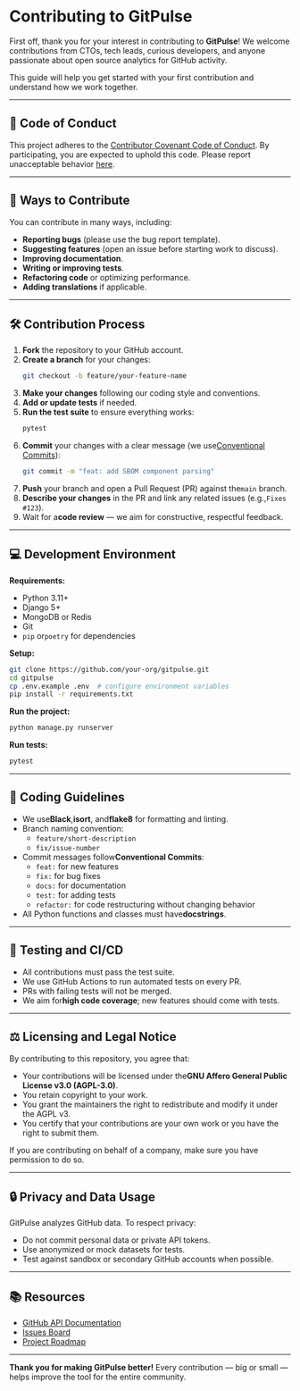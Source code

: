 # Contributing to GitPulse

First off, thank you for your interest in contributing to **GitPulse**!
We welcome contributions from CTOs, tech leads, curious developers, and anyone passionate about open source analytics for GitHub activity.

This guide will help you get started with your first contribution and understand how we work together.

---

## 📜 Code of Conduct

This project adheres to the [Contributor Covenant Code of Conduct](CODE_OF_CONDUCT.md).
By participating, you are expected to uphold this code. Please report unacceptable behavior [here](https://github.com/assiadialeb/gitpulse/discussions/categories/abuse-report).

---

## 🚀 Ways to Contribute

You can contribute in many ways, including:

- **Reporting bugs** (please use the bug report template).
- **Suggesting features** (open an issue before starting work to discuss).
- **Improving documentation**.
- **Writing or improving tests**.
- **Refactoring code** or optimizing performance.
- **Adding translations** if applicable.

---

## 🛠 Contribution Process

1. **Fork** the repository to your GitHub account.
2. **Create a branch** for your changes:
   ```bash
   git checkout -b feature/your-feature-name
   ```
3. **Make your changes** following our coding style and conventions.
4. **Add or update tests** if needed.
5. **Run the test suite** to ensure everything works:
   ```bash
   pytest
   ```
6. **Commit** your changes with a clear message (we use[Conventional Commits](https://www.conventionalcommits.org/)):
   ```bash
   git commit -m "feat: add SBOM component parsing"
   ```
7. **Push** your branch and open a Pull Request (PR) against the`main` branch.
8. **Describe your changes** in the PR and link any related issues (e.g.,`Fixes #123`).
9. Wait for a**code review** — we aim for constructive, respectful feedback.

---

## 💻 Development Environment

**Requirements:**

- Python 3.11+
- Django 5+
- MongoDB or Redis
- Git
- `pip` or`poetry` for dependencies

**Setup:**

```bash
git clone https://github.com/your-org/gitpulse.git
cd gitpulse
cp .env.example .env  # configure environment variables
pip install -r requirements.txt
```

**Run the project:**

```bash
python manage.py runserver
```

**Run tests:**

```bash
pytest
```

---

## 📐 Coding Guidelines

- We use**Black**,**isort**, and**flake8** for formatting and linting.
- Branch naming convention:
  - `feature/short-description`
  - `fix/issue-number`
- Commit messages follow**Conventional Commits**:
  - `feat:` for new features
  - `fix:` for bug fixes
  - `docs:` for documentation
  - `test:` for adding tests
  - `refactor:` for code restructuring without changing behavior
- All Python functions and classes must have**docstrings**.

---

## 🔄 Testing and CI/CD

- All contributions must pass the test suite.
- We use GitHub Actions to run automated tests on every PR.
- PRs with failing tests will not be merged.
- We aim for**high code coverage**; new features should come with tests.

---

## ⚖️ Licensing and Legal Notice

By contributing to this repository, you agree that:

- Your contributions will be licensed under the**GNU Affero General Public License v3.0 (AGPL-3.0)**.
- You retain copyright to your work.
- You grant the maintainers the right to redistribute and modify it under the AGPL v3.
- You certify that your contributions are your own work or you have the right to submit them.

If you are contributing on behalf of a company, make sure you have permission to do so.

---

## 🔒 Privacy and Data Usage

GitPulse analyzes GitHub data. To respect privacy:

- Do not commit personal data or private API tokens.
- Use anonymized or mock datasets for tests.
- Test against sandbox or secondary GitHub accounts when possible.

---

## 📚 Resources

- [GitHub API Documentation](https://docs.github.com/en/rest)
- [Issues Board](https://github.com/your-org/gitpulse/issues)
- [Project Roadmap](ROADMAP.md)

---

**Thank you for making GitPulse better!**
Every contribution — big or small — helps improve the tool for the entire community.
